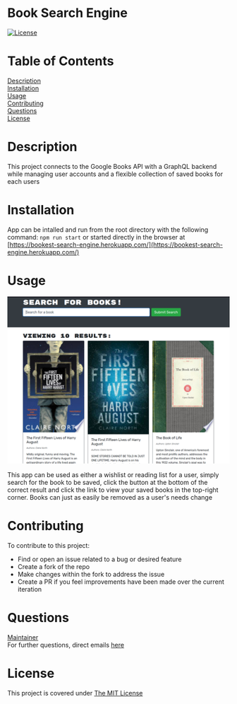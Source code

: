# Book Search Engine

[![License](https://img.shields.io/badge/License-MIT-yellow.svg)](https://opensource.org/licenses/MIT)

# Table of Contents

[Description](#description)  
[Installation](#installation)  
[Usage](#usage)  
[Contributing](#contributing)  
[Questions](#questions)  
[License](#license)

# Description

This project connects to the Google Books API with a GraphQL backend while managing
user accounts and a flexible collection of saved books for each users

# Installation

App can be intalled and run from the root directory with the following command:
`npm run start` or started directly in the browser at [https://bookest-search-engine.herokuapp.com/](https://bookest-search-engine.herokuapp.com/)

# Usage

![screenshot](book-search-screenshot.png)

This app can be used as either a wishlist or reading list for a user, simply search for
the book to be saved, click the button at the bottom of the correct result and click the
link to view your saved books in the top-right corner. Books can just as easily be removed
as a user's needs change

# Contributing

To contribute to this project:

- Find or open an issue related to a bug or desired feature
- Create a fork of the repo
- Make changes within the fork to address the issue
- Create a PR if you feel improvements have been made over the current iteration

# Questions

[Maintainer](https://github.com/iatenine)  
For further questions, direct emails [here](mailto:FullJackDevelopment@gmail.com)

# License

This project is covered under [The MIT License](https://opensource.org/licenses/MIT)
